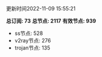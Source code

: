 更新时间2022-11-09 15:55:21

**总订阅: 73**
**总节点: 2117**
**有效节点: 939**
- ss节点: 528
- v2ray节点: 276
- trojan节点: 135
